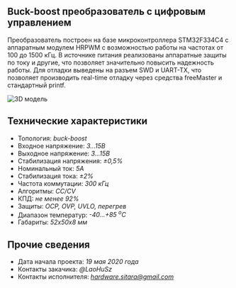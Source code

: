 ## Buck-boost преобразователь с цифровым управлением

Преобразователь построен на базе микроконтроллера STM32F334C4 с аппаратным модулем HRPWM с возможностью работы на частотах от 100 до 1500 кГц. В источнике питания реализованы аппаратные защиты по току и другие, что позволяет значительно повысить надежность работы. Для отладки выведены на разъем SWD и UART-TX, что позволяет производить real-time отладку через средства freeMaster и стандартный printf.

![3D модель ](https://habrastorage.org/webt/9o/z0/qr/9oz0qr8smnxntujhy0qvf6p_rta.jpeg)

## Технические характеристики

* Топология: *buck-boost*
* Входное напряжение: *3...15В*
* Выходное напряжение: *3...15В*
* Стабилизация напряжения: *±0,5%*
* Номинальный ток: *5А*
* Стабилизация тока: *±2%* 
* Частота коммутации: *300 кГц*
* Алгоритмы: *CC/CV*
* КПД: *не менее 92%*
* Защиты: *OCP, OVP, UVLO, перегрев*
* Диапазон температур: *-40...+85 <sup>о</sup>C*
* Габариты: *52х50х8 мм*

## Прочие сведения

* Дата начала проекта: *19 мая 2020 года*
* Контакты закачика: *@LaoHuSz*
* Контакты исполнителя: *hardware.sitara@gmail.com*